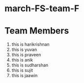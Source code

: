 # march-FS-team-F

# Team Members

1. this is harikrishnan
2. this is yuvan
3. this is praveen
4. this is anik
5. this is sudharshan
6. this is sujit
7. this is jaawin